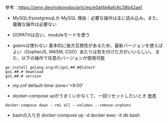 参考：https://zenn.dev/nobonobo/articles/e0af4e8afc6c38b42ae1

- MySQLかpostgresqLか
MySQL
理由：必要な操作は主に読み込み。また、複雑な操作は必要ない

- GOPATHは古い、moduleモードを使う

- goenvは使わない
基本的に後方互換性があるため、最新バージョンを使えばよい（GopherJS, WASM, CGO）あたりは気を付けた方がいいらしい。
また、以下の操作で任意のバージョンが使用可能
```
go install golang.org/dl/go1.##.#@latest
go1.##.# download
go1.##.# version
```

- my.cnf
default-time-zone='+9:00'

- docker-compose upがうまくいかなくて、一回リセットしたいとき
[参考](<https://qiita.com/suin/items/19d65e191b96a0079417>)
```
docker-compose down --rmi all --volumes --remove-orphans
```

- bashの入り方
docker-compose up -d
docker exec -it db bash